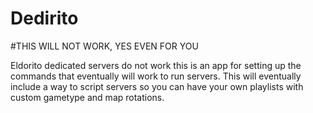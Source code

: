 # Dedirito

#THIS WILL NOT WORK, YES EVEN FOR YOU

Eldorito dedicated servers do not work this is an app for setting up the commands that eventually will work to run servers.
This will eventually include a way to script servers so you can have your own playlists with custom gametype and map rotations.
